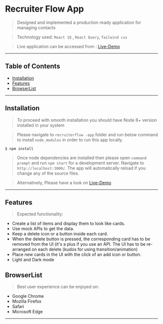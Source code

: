 # Recruiter Flow App

> Designed and implemented a production ready application for managing contacts

> Technology used: `React 18` , `React Query`, `Tailwind css`

> Live application can be accessed from : [Live-Demo](https://fayez-recruiterflow.web.app/)

---

## Table of Contents

-   [Installation](#installation)
-   [Features](#features)
-   [BrowserList](#browserlist)

---

## Installation

> To proceed with smooth installation you should have Node 8+ version installed in your system

> Please navigate to `recruiterflow -app` folder and run below command to install `node_modules` in order to run this app locally.

```shell
$ npm install
```

> Once node dependencies are installed then please open `command prompt` and run `npm start` for a development server.
> Navigate to `http://localhost:3000/`.
> The app will automatically reload if you change any of the source files.

> Alternatively, Please have a look on [Live-Demo](https://fayez-recruiterflow.web.app/)

---

## Features

> Expected functionality:

-   Create a list of items and display them to look like cards.
-   Use mock APIs to get the data.
-   Keep a delete icon or a button inside each card.
-   When the delete button is pressed, the corresponding card has to be removed from the UI (it's a plus if you use an API. The UI has to be re-arranged on each delete (kudos for using transition/animation)
-   Place new cards in the UI with the click of an add icon or button.
-   Light and Dark mode

## BrowserList

> Best user experience can be enjoyed on:

-   Google Chrome
-   Mozilla Firefox
-   Safari
-   Microsoft Edge

---
